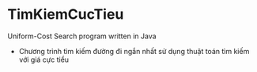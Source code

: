 # TimKiemCucTieu
Uniform-Cost Search program written in Java

- Chương trình tìm kiếm đường đi ngắn nhất sử dụng thuật toán tìm kiếm với giá cực tiểu
